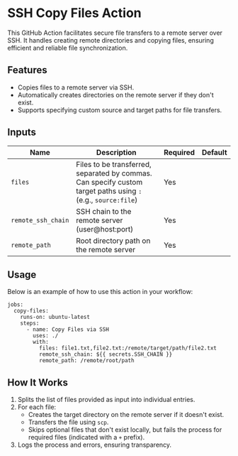 # SSH Copy Files Action

This GitHub Action facilitates secure file transfers to a remote server over SSH. It handles creating remote directories and copying files, ensuring efficient and reliable file synchronization.

## Features

- Copies files to a remote server via SSH.
- Automatically creates directories on the remote server if they don't exist.
- Supports specifying custom source and target paths for file transfers.

## Inputs

| Name               | Description                          | Required | Default |
|--------------------|--------------------------------------|----------|---------|
| `files`            | Files to be transferred, separated by commas. Can specify custom target paths using `:` (e.g., `source:file`) | Yes      |         |
| `remote_ssh_chain` | SSH chain to the remote server (user@host:port) | Yes      |         |
| `remote_path`      | Root directory path on the remote server | Yes      |         |

## Usage

Below is an example of how to use this action in your workflow:

```
jobs:
  copy-files:
    runs-on: ubuntu-latest
    steps:
      - name: Copy Files via SSH
        uses: ./
        with:
          files: file1.txt,file2.txt:/remote/target/path/file2.txt
          remote_ssh_chain: ${{ secrets.SSH_CHAIN }}
          remote_path: /remote/root/path
```

## How It Works

1. Splits the list of files provided as input into individual entries.
2. For each file:
   - Creates the target directory on the remote server if it doesn't exist.
   - Transfers the file using `scp`.
   - Skips optional files that don't exist locally, but fails the process for required files (indicated with a `+` prefix).
3. Logs the process and errors, ensuring transparency.